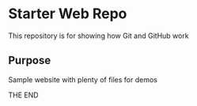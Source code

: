 # Starter Web Repo

This repository is for showing how Git and GitHub work

## Purpose

Sample website with plenty of files for demos

THE END